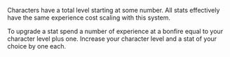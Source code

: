 Characters have a total level starting at some number. All stats effectively have the same experience cost scaling with this system.

To upgrade a stat spend a number of experience at a bonfire equal to your character level plus one. Increase your character level and a stat of your choice by one each.